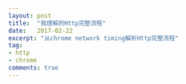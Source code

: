 ```yaml
---
layout: post
title:  "我理解的Http完整流程"
date:   2017-02-22
excerpt: "从chrome network timing解析Http完整流程"
tag:
- http
- chrome
comments: true
---
```



